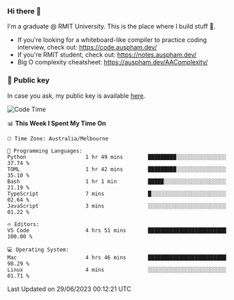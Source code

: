 ### Hi there 👋

I'm a graduate @ RMIT University. This is the place where I build stuff 👀. 

- If you're looking for a whiteboard-like compiler to practice coding interview, check out: https://code.auspham.dev/
- If you're RMIT student, check out: https://notes.auspham.dev/
- Big O complexity cheatsheet: https://auspham.dev/AAComplexity/

### 🔑 Public key

In case you ask, my public key is available [here](https://public.auspham.dev/).

<!--START_SECTION:waka-->
![Code Time](http://img.shields.io/badge/Code%20Time-1%2C030%20hrs%2059%20mins-blue)

📊 **This Week I Spent My Time On** 

```text
🕑︎ Time Zone: Australia/Melbourne

💬 Programming Languages: 
Python                   1 hr 49 mins        █████████░░░░░░░░░░░░░░░░   37.74 % 
TOML                     1 hr 42 mins        █████████░░░░░░░░░░░░░░░░   35.10 % 
Bash                     1 hr 1 min          █████░░░░░░░░░░░░░░░░░░░░   21.19 % 
TypeScript               7 mins              █░░░░░░░░░░░░░░░░░░░░░░░░   02.64 % 
JavaScript               3 mins              ░░░░░░░░░░░░░░░░░░░░░░░░░   01.22 % 

🔥 Editors: 
VS Code                  4 hrs 51 mins       █████████████████████████   100.00 % 

💻 Operating System: 
Mac                      4 hrs 46 mins       █████████████████████████   98.29 % 
Linux                    4 mins              ░░░░░░░░░░░░░░░░░░░░░░░░░   01.71 % 
```


 Last Updated on 29/06/2023 00:12:21 UTC
<!--END_SECTION:waka-->

<!--
**rockmanvnx6/rockmanvnx6** is a ✨ _special_ ✨ repository because its `README.md` (this file) appears on your GitHub profile.

Here are some ideas to get you started:

- 🔭 I’m currently working on ...
- 🌱 I’m currently learning ...
- 👯 I’m looking to collaborate on ...
- 🤔 I’m looking for help with ...
- 💬 Ask me about ...
- 📫 How to reach me: ...
- 😄 Pronouns: ...
- ⚡ Fun fact: ...
-->
